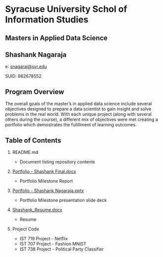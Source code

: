 # Syracuse University Schol of Information Studies
## Masters in Applied Data Science
## Shashank Nagaraja
e: snagaraj@syr.edu

SUID: 862678552

## Program Overview

The overall goals of the master’s in applied data science include several objectives designed to prepare a data scientist to gain insight and solve problems in the real world. With each unique project (along with several others during the course), a different mix of objectives were met creating a portfolio which demostrates the fullillment of learning outcomes.

## Table of Contents

1. README.md 
    - Document listing repository contents

2. [Portfolio - Shashank Final.docx](https://github.com/dapluggg/Syracuse-MS-ADS-Portfolio-Milestone/blob/03f0e972e06b64685226fe9c80509f3ad564461e/Portfolio%20-%20Shashank%20Final.docx)
    - Portfolio Milestone Report

3. [Portfolio - Shashank Nagaraja.pptx](https://github.com/dapluggg/Syracuse-MS-ADS-Portfolio-Milestone/blob/03f0e972e06b64685226fe9c80509f3ad564461e/Portfolio%20-%20Shashank%20Nagaraja.pptx)
    - Portfolio Milestone presentation slide deck

4. [Shashank_Resume.docx](https://github.com/dapluggg/Syracuse-MS-ADS-Portfolio-Milestone/blob/86b7ab6b40235f26728f0a71f84f493bf6caa2cb/Shashank_Resume.docx)
    - Resume

5. Project Code
    - IST 719 Project - Netflix
    - IST 707 Project - Fashion MNIST
    - IST 738 Project - Political Party Classifier
